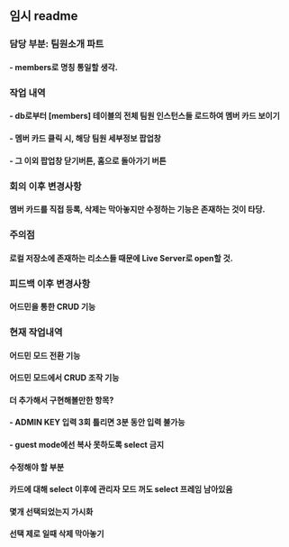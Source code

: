
## 임시 readme

### 담당 부분: 팀원소개 파트

#### - members로 명칭 통일할 생각.


### 작업 내역

#### - db로부터 [members] 테이블의 전체 팀원 인스턴스들 로드하여 멤버 카드 보이기

#### - 멤버 카드 클릭 시, 해당 팀원 세부정보 팝업창

#### - 그 이외 팝업창 닫기버튼, 홈으로 돌아가기 버튼



### 회의 이후 변경사항

#### 멤버 카드를 직접 등록, 삭제는 막아놓지만 수정하는 기능은 존재하는 것이 타당.



### 주의점

#### 로컬 저장소에 존재하는 리소스들 때문에 Live Server로 open할 것.


### 피드백 이후 변경사항

#### 어드민을 통한 CRUD 기능


### 현재 작업내역

#### 어드민 모드 전환 기능

#### 어드민 모드에서 CRUD 조작 기능



#### 더 추가해서 구현해볼만한 항목?

#### - ADMIN KEY 입력 3회 틀리면 3분 동안 입력 불가능

#### - guest mode에선 복사 못하도록 select 금지


#### 수정해야 할 부분

#### 카드에 대해 select 이후에 관리자 모드 꺼도 select 프레임 남아있음

#### 몇개 선택되었는지 가시화

#### 선택 제로 일때 삭제 막아놓기